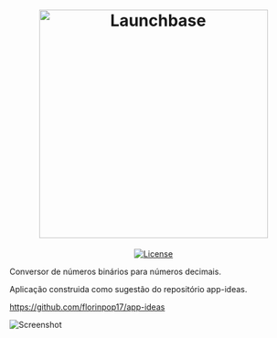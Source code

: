 <h1 align="center">
    <img alt="Launchbase" src="https://user-images.githubusercontent.com/61331457/87891850-c5cca780-ca11-11ea-9479-27c840ee75d5.png" width="400px" />
</h1>

<p align="center">
  <a href="LICENSE" >
    <img alt="License" src="https://img.shields.io/apm/l/vim-mode?color=MediumBlue&style=for-the-badge">
  </a>
</p>

Conversor de números binários para números decimais.

Aplicação construida como sugestão do repositório app-ideas.

<https://github.com/florinpop17/app-ideas>

![Screenshot](Bin2Dec.gif)
